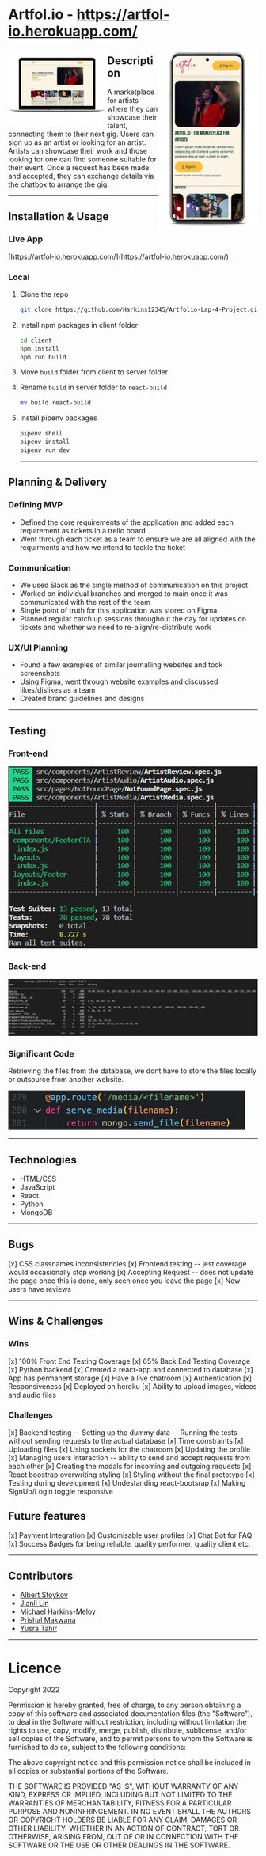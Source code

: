 # Artfol.io - https://artfol-io.herokuapp.com/

<img src="mobile-landing.png" width=200 align=right>
<img src="desktop-landing.png" width=200 align=left>

## Description

A marketplace for artists where they can showcase their talent, connecting them to their next gig. Users can sign up as an artist or looking for an artist. Artists can showcase their work and those looking for one can find someone suitable for their event. Once a request has been made and accepted, they can exchange details via the chatbox to arrange the gig.

---

## Installation & Usage

### Live App

[https://artfol-io.herokuapp.com/](https://artfol-io.herokuapp.com/)

### Local

1. Clone the repo
   ```sh
   git clone https://github.com/Harkins12345/Artfolio-Lap-4-Project.git
   ```
2. Install npm packages in client folder
   ```sh
   cd client
   npm install
   npm run build
   ```
3. Move `build` folder from client to server folder

4. Rename `build` in server folder to `react-build`
   ```sh
   mv build react-build
   ```
5. Install pipenv packages
   ```sh
   pipenv shell
   pipenv install
   pipenv run dev
   ```
   ***

## Planning & Delivery

### Defining MVP

- Defined the core requirements of the application and added each requirement as tickets in a trello board
- Went through each ticket as a team to ensure we are all aligned with the requirments and how we intend to tackle the ticket

### Communication

- We used Slack as the single method of communication on this project
- Worked on individual branches and merged to main once it was communicated with the rest of the team
- Single point of truth for this application was stored on Figma
- Planned regular catch up sessions throughout the day for updates on tickets and whether we need to re-align/re-distribute work

### UX/UI Planning

- Found a few examples of similar journalling websites and took screenshots
- Using Figma, went through website examples and discussed likes/dislikes as a team
- Created brand guidelines and designs

---

## Testing

### Front-end

![Image of front-end tests](/frontend-testing.PNG)

### Back-end

![Image of back-end tests](/backend-testing.png)

### Significant Code

Retrieving the files from the database, we dont have to store the files locally or outsource from another website.

![significant code](/sig-code.png)

---

## Technologies

- HTML/CSS
- JavaScript
- React
- Python
- MongoDB

---

## Bugs

[x] CSS classnames inconsistencies
[x] Frontend testing
-- jest coverage would occasionally stop working
[x] Accepting Request
-- does not update the page once this is done, only seen once you leave the page
[x] New users have reviews

---

## Wins & Challenges

### Wins

[x] 100% Front End Testing Coverage
[x] 65% Back End Testing Coverage
[x] Python backend
[x] Created a react-app and connected to database
[x] App has permanent storage
[x] Have a live chatroom
[x] Authentication
[x] Responsiveness
[x] Deployed on heroku
[x] Ability to upload images, videos and audio files

### Challenges

[x] Backend testing
-- Setting up the dummy data
-- Running the tests without sending requests to the actual database
[x] Time constraints
[x] Uploading files
[x] Using sockets for the chatroom
[x] Updating the profile
[x] Managing users interaction
-- ability to send and accept requests from each other
[x] Creating the modals for incoming and outgoing requests
[x] React boostrap overwriting styling
[x] Styling without the final prototype
[x] Testing during development
[x] Undestanding react-bootsrap
[x] Making SignUp/Login toggle responsive

## Future features

[x] Payment Integration
[x] Customisable user profiles
[x] Chat Bot for FAQ
[x] Success Badges for being reliable, quality performer, quality client etc.

---

## Contributors

- [Albert Stoykov](https://github.com/AlbertStoykov)
- [Jianli Lin](https://github.com/jianli1028)
- [Michael Harkins-Meloy](https://github.com/Harkins12345)
- [Prishal Makwana](https://github.com/PrishalM)
- [Yusra Tahir](https://github.com/yusra-tahir)

---

# Licence

Copyright 2022

Permission is hereby granted, free of charge, to any person obtaining a copy of this software and associated documentation files (the "Software"), to deal in the Software without restriction, including without limitation the rights to use, copy, modify, merge, publish, distribute, sublicense, and/or sell copies of the Software, and to permit persons to whom the Software is furnished to do so, subject to the following conditions:

The above copyright notice and this permission notice shall be included in all copies or substantial portions of the Software.

THE SOFTWARE IS PROVIDED "AS IS", WITHOUT WARRANTY OF ANY KIND, EXPRESS OR IMPLIED, INCLUDING BUT NOT LIMITED TO THE WARRANTIES OF MERCHANTABILITY, FITNESS FOR A PARTICULAR PURPOSE AND NONINFRINGEMENT. IN NO EVENT SHALL THE AUTHORS OR COPYRIGHT HOLDERS BE LIABLE FOR ANY CLAIM, DAMAGES OR OTHER LIABILITY, WHETHER IN AN ACTION OF CONTRACT, TORT OR OTHERWISE, ARISING FROM, OUT OF OR IN CONNECTION WITH THE SOFTWARE OR THE USE OR OTHER DEALINGS IN THE SOFTWARE.
